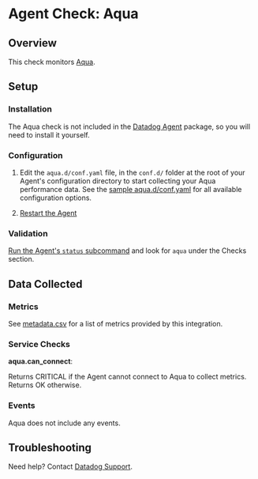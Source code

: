 # Agent Check: Aqua

## Overview

This check monitors [Aqua][1].

## Setup

### Installation

The Aqua check is not included in the [Datadog Agent][2] package, so you will
need to install it yourself.

### Configuration

1. Edit the `aqua.d/conf.yaml` file, in the `conf.d/` folder at the root of your
   Agent's configuration directory to start collecting your Aqua performance data.
   See the [sample aqua.d/conf.yaml][3] for all available configuration options.

2. [Restart the Agent][4]

### Validation

[Run the Agent's `status` subcommand][5] and look for `aqua` under the Checks section.

## Data Collected

### Metrics

See [metadata.csv][6] for a list of metrics provided by this integration.

### Service Checks

**aqua.can_connect**:

Returns CRITICAL if the Agent cannot connect to Aqua to collect metrics. Returns OK otherwise.

### Events

Aqua does not include any events.

## Troubleshooting

Need help? Contact [Datadog Support][7].

[1]: https://www.aquasec.com
[2]: https://app.datadoghq.com/account/settings#agent
[3]: https://github.com/DataDog/integrations-core/blob/master/aqua/datadog_checks/aqua/data/conf.yaml.example
[4]: https://docs.datadoghq.com/agent/faq/agent-commands/#start-stop-restart-the-agent
[5]: https://docs.datadoghq.com/agent/faq/agent-commands/#agent-status-and-information
[6]: https://github.com/DataDog/integrations-extras/blob/master/aqua/metadata.csv
[7]: https://docs.datadoghq.com/help/
